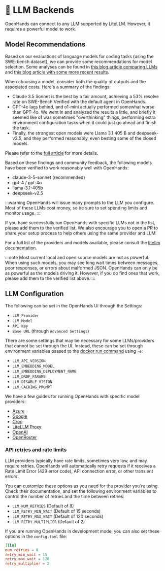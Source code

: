 # 🤖 LLM Backends

OpenHands can connect to any LLM supported by LiteLLM. However, it requires a powerful model to work.

## Model Recommendations

Based on our evaluations of language models for coding tasks (using the SWE-bench dataset), we can provide some
recommendations for model selection. Some analyses can be found in [this blog article comparing LLMs](https://www.all-hands.dev/blog/evaluation-of-llms-as-coding-agents-on-swe-bench-at-30x-speed) and
[this blog article with some more recent results](https://www.all-hands.dev/blog/openhands-codeact-21-an-open-state-of-the-art-software-development-agent).

When choosing a model, consider both the quality of outputs and the associated costs. Here's a summary of the findings:

- Claude 3.5 Sonnet is the best by a fair amount, achieving a 53% resolve rate on SWE-Bench Verified with the default agent in OpenHands.
- GPT-4o lags behind, and o1-mini actually performed somewhat worse than GPT-4o. We went in and analyzed the results a little, and briefly it seemed like o1 was sometimes "overthinking" things, performing extra environment configuration tasks when it could just go ahead and finish the task.
- Finally, the strongest open models were Llama 3.1 405 B and deepseek-v2.5, and they performed reasonably, even besting some of the closed models.

Please refer to the [full article](https://www.all-hands.dev/blog/evaluation-of-llms-as-coding-agents-on-swe-bench-at-30x-speed) for more details.

Based on these findings and community feedback, the following models have been verified to work reasonably well with OpenHands:

- claude-3-5-sonnet (recommended)
- gpt-4 / gpt-4o
- llama-3.1-405b
- deepseek-v2.5

:::warning
OpenHands will issue many prompts to the LLM you configure. Most of these LLMs cost money, so be sure to set spending
limits and monitor usage.
:::

If you have successfully run OpenHands with specific LLMs not in the list, please add them to the verified list. We
also encourage you to open a PR to share your setup process to help others using the same provider and LLM!

For a full list of the providers and models available, please consult the
[litellm documentation](https://docs.litellm.ai/docs/providers).

:::note
Most current local and open source models are not as powerful. When using such models, you may see long
wait times between messages, poor responses, or errors about malformed JSON. OpenHands can only be as powerful as the
models driving it. However, if you do find ones that work, please add them to the verified list above.
:::

## LLM Configuration

The following can be set in the OpenHands UI through the Settings:

- `LLM Provider`
- `LLM Model`
- `API Key`
- `Base URL` (through `Advanced Settings`)

There are some settings that may be necessary for some LLMs/providers that cannot be set through the UI. Instead, these
can be set through environment variables passed to the [docker run command](/modules/usage/installation#start-the-app)
using `-e`:

- `LLM_API_VERSION`
- `LLM_EMBEDDING_MODEL`
- `LLM_EMBEDDING_DEPLOYMENT_NAME`
- `LLM_DROP_PARAMS`
- `LLM_DISABLE_VISION`
- `LLM_CACHING_PROMPT`

We have a few guides for running OpenHands with specific model providers:

- [Azure](llms/azure-llms)
- [Google](llms/google-llms)
- [Groq](llms/groq)
- [LiteLLM Proxy](llms/litellm-proxy)
- [OpenAI](llms/openai-llms)
- [OpenRouter](llms/openrouter)

### API retries and rate limits

LLM providers typically have rate limits, sometimes very low, and may require retries. OpenHands will automatically
retry requests if it receives a Rate Limit Error (429 error code), API connection error, or other transient errors.

You can customize these options as you need for the provider you're using. Check their documentation, and set the
following environment variables to control the number of retries and the time between retries:

- `LLM_NUM_RETRIES` (Default of 8)
- `LLM_RETRY_MIN_WAIT` (Default of 15 seconds)
- `LLM_RETRY_MAX_WAIT` (Default of 120 seconds)
- `LLM_RETRY_MULTIPLIER` (Default of 2)

If you are running OpenHands in development mode, you can also set these options in the `config.toml` file:

```toml
[llm]
num_retries = 8
retry_min_wait = 15
retry_max_wait = 120
retry_multiplier = 2
```
